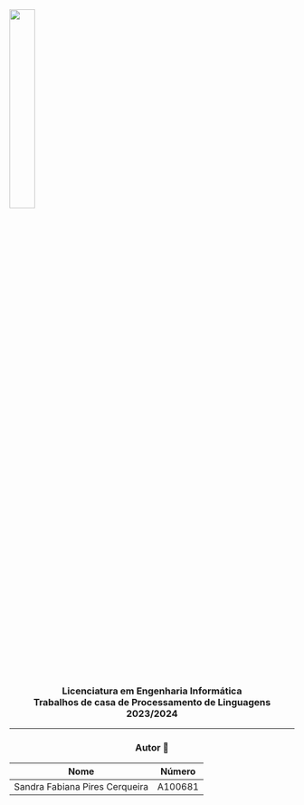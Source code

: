 <img src='https://lh3.googleusercontent.com/proxy/qiPnAyFHI2AWzyddfi9niSCQE0fDE7jJ4RfO_dsOD-znzidczUfqccluhuXEmfIgvf64ixvJz2-gTvIF0-ZzqXJ22XwOnaJrsSMs9rvCFtW4Yx2W2-fk7Rk' width="30%"/>

<h3 align="center">Licenciatura em Engenharia Informática <br> Trabalhos de casa de Processamento de Linguagens <br> 2023/2024 </h3>

---
<h3 align="center"> Autor &#129309 </h2>

<div align="center">

| Nome                           |  Número |
|--------------------------------|---------|
| Sandra Fabiana Pires Cerqueira | A100681 |

</div>



